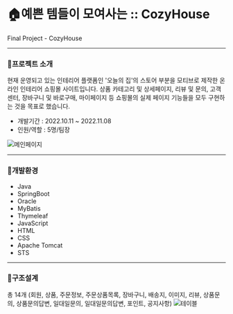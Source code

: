 # 🏠예쁜 템들이 모여사는 :: CozyHouse
Final Project - CozyHouse

---

### 📖프로젝트 소개
현재 운영되고 있는 인테리어 플랫폼인 '오늘의 집'의 스토어 부분을 모티브로 제작한 온라인 인테리어 쇼핑몰 사이트입니다.
상품 카테고리 및 상세페이지, 리뷰 및 문의, 고객센터, 장바구니 및 바로구매, 마이페이지 등 쇼핑몰의 실제 페이지 기능들을 모두 구현하는 것을 목표로 했습니다.

- 개발기간 : 2022.10.11 ~ 2022.11.08
- 인원/역할 : 5명/팀장

![메인페이지](https://user-images.githubusercontent.com/110580880/201287662-dfb2439a-7376-4dcc-850c-85dd4603dd80.jpg)

---
### 📖개발환경
- Java
- SpringBoot
- Oracle
- MyBatis
- Thymeleaf
- JavaScript
- HTML
- CSS
- Apache Tomcat
- STS

---
### 📖구조설계
총 14개
(회원, 상품, 주문정보, 주문상품목록, 장바구니, 배송지, 이미지, 리뷰, 상품문의, 상품문의답변, 일대일문의, 일대일문의답변, 포인트, 공지사항)
![테이블](https://user-images.githubusercontent.com/110580880/201288152-eb119d36-05ff-4514-97ab-75b5c7382b91.png)
